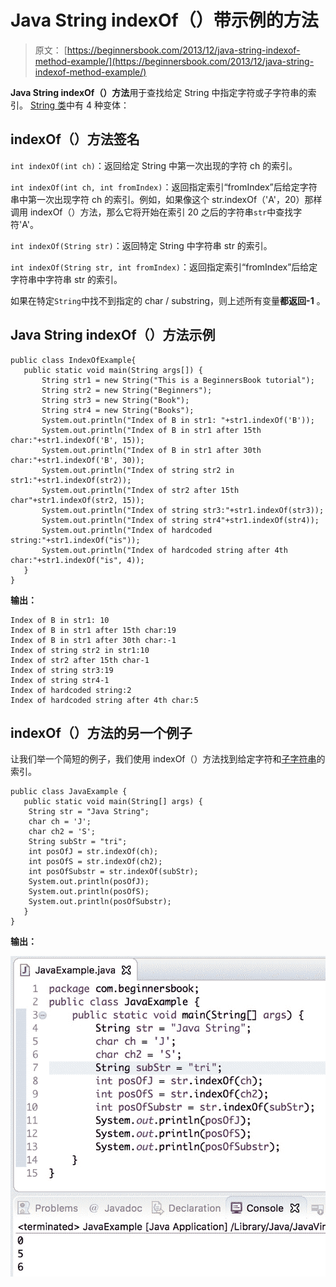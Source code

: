 # Java String indexOf（）带示例的方法

> 原文： [https://beginnersbook.com/2013/12/java-string-indexof-method-example/](https://beginnersbook.com/2013/12/java-string-indexof-method-example/)

**Java String indexOf（）方法**用于查找给定 String 中指定字符或子字符串的索引。 [String 类](https://beginnersbook.com/2013/12/java-strings/)中有 4 种变体：

## indexOf（）方法签名

`int indexOf(int ch)`：返回给定 String 中第一次出现的字符 ch 的索引。

`int indexOf(int ch, int fromIndex)`：返回指定索引“fromIndex”后给定字符串中第一次出现字符 ch 的索引。例如，如果像这个 str.indexOf（'A'，20）那样调用 indexOf（）方法，那么它将开始在索引 20 之后的字符串`str`中查找字符'A'。

`int indexOf(String str)`：返回特定 String 中字符串 str 的索引。

`int indexOf(String str, int fromIndex)`：返回指定索引“fromIndex”后给定字符串中字符串 str 的索引。

如果在特定`String`中找不到指定的 char / substring，则上述所有变量**都返回-1** 。

## Java String indexOf（）方法示例

```
public class IndexOfExample{
   public static void main(String args[]) {
       String str1 = new String("This is a BeginnersBook tutorial");
       String str2 = new String("Beginners");
       String str3 = new String("Book");
       String str4 = new String("Books");
       System.out.println("Index of B in str1: "+str1.indexOf('B'));
       System.out.println("Index of B in str1 after 15th char:"+str1.indexOf('B', 15));
       System.out.println("Index of B in str1 after 30th char:"+str1.indexOf('B', 30));
       System.out.println("Index of string str2 in str1:"+str1.indexOf(str2));
       System.out.println("Index of str2 after 15th char"+str1.indexOf(str2, 15));
       System.out.println("Index of string str3:"+str1.indexOf(str3));
       System.out.println("Index of string str4"+str1.indexOf(str4));
       System.out.println("Index of hardcoded string:"+str1.indexOf("is"));
       System.out.println("Index of hardcoded string after 4th char:"+str1.indexOf("is", 4));
   }
}
```

**输出：**

```
Index of B in str1: 10
Index of B in str1 after 15th char:19
Index of B in str1 after 30th char:-1
Index of string str2 in str1:10
Index of str2 after 15th char-1
Index of string str3:19
Index of string str4-1
Index of hardcoded string:2
Index of hardcoded string after 4th char:5
```

## indexOf（）方法的另一个例子

让我们举一个简短的例子，我们使用 indexOf（）方法找到给定字符和[子字符串](https://beginnersbook.com/2013/12/java-string-substring-method-example/)的索引。

```
public class JavaExample {  
   public static void main(String[] args) {  
	String str = "Java String";
	char ch = 'J';
	char ch2 = 'S';
	String subStr = "tri";
	int posOfJ = str.indexOf(ch);
	int posOfS = str.indexOf(ch2);
	int posOfSubstr = str.indexOf(subStr);
	System.out.println(posOfJ);
	System.out.println(posOfS);
	System.out.println(posOfSubstr);
   }  
}
```

**输出：**

![Java String IndexOf() method example](img/ef88532b7d32228ad46491dc2a2a665b.jpg)